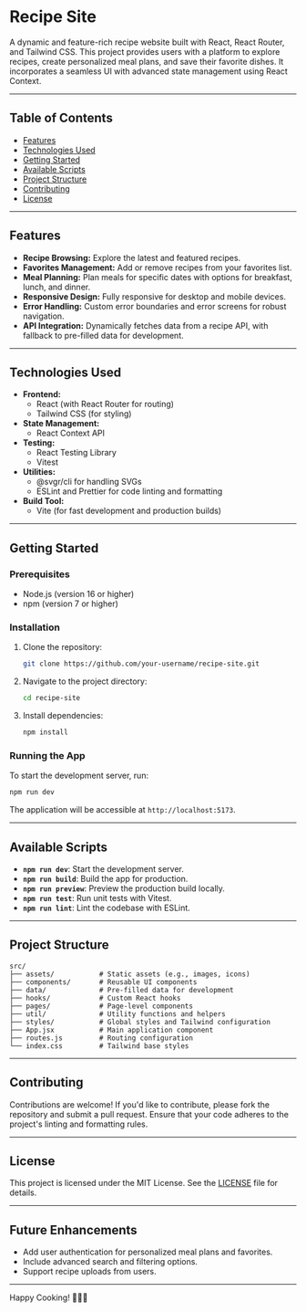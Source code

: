 # Recipe Site

A dynamic and feature-rich recipe website built with React, React Router, and Tailwind CSS. This project provides users with a platform to explore recipes, create personalized meal plans, and save their favorite dishes. It incorporates a seamless UI with advanced state management using React Context.

---

## Table of Contents

- [Features](#features)
- [Technologies Used](#technologies-used)
- [Getting Started](#getting-started)
- [Available Scripts](#available-scripts)
- [Project Structure](#project-structure)
- [Contributing](#contributing)
- [License](#license)

---

## Features

- **Recipe Browsing:** Explore the latest and featured recipes.
- **Favorites Management:** Add or remove recipes from your favorites list.
- **Meal Planning:** Plan meals for specific dates with options for breakfast, lunch, and dinner.
- **Responsive Design:** Fully responsive for desktop and mobile devices.
- **Error Handling:** Custom error boundaries and error screens for robust navigation.
- **API Integration:** Dynamically fetches data from a recipe API, with fallback to pre-filled data for development.

---

## Technologies Used

- **Frontend:**
  - React (with React Router for routing)
  - Tailwind CSS (for styling)
- **State Management:**
  - React Context API
- **Testing:**
  - React Testing Library
  - Vitest
- **Utilities:**
  - @svgr/cli for handling SVGs
  - ESLint and Prettier for code linting and formatting
- **Build Tool:**
  - Vite (for fast development and production builds)

---

## Getting Started

### Prerequisites

- Node.js (version 16 or higher)
- npm (version 7 or higher)

### Installation

1. Clone the repository:
   ```bash
   git clone https://github.com/your-username/recipe-site.git
   ```
2. Navigate to the project directory:
   ```bash
   cd recipe-site
   ```
3. Install dependencies:
   ```bash
   npm install
   ```

### Running the App

To start the development server, run:
```bash
npm run dev
```

The application will be accessible at `http://localhost:5173`.

---

## Available Scripts

- **`npm run dev`**: Start the development server.
- **`npm run build`**: Build the app for production.
- **`npm run preview`**: Preview the production build locally.
- **`npm run test`**: Run unit tests with Vitest.
- **`npm run lint`**: Lint the codebase with ESLint.

---

## Project Structure

```
src/
├── assets/           # Static assets (e.g., images, icons)
├── components/       # Reusable UI components
├── data/             # Pre-filled data for development
├── hooks/            # Custom React hooks
├── pages/            # Page-level components
├── util/             # Utility functions and helpers
├── styles/           # Global styles and Tailwind configuration
├── App.jsx           # Main application component
├── routes.js         # Routing configuration
└── index.css         # Tailwind base styles
```

---

## Contributing

Contributions are welcome! If you'd like to contribute, please fork the repository and submit a pull request. Ensure that your code adheres to the project's linting and formatting rules.

---

## License

This project is licensed under the MIT License. See the [LICENSE](LICENSE) file for details.

---

## Future Enhancements

- Add user authentication for personalized meal plans and favorites.
- Include advanced search and filtering options.
- Support recipe uploads from users.

---

Happy Cooking! 🥗🍲🍴